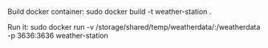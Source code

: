 Build docker container:
sudo docker build -t weather-station .

Run it:
sudo docker run -v /storage/shared/temp/weatherdata/:/weatherdata -p 3636:3636 weather-station
